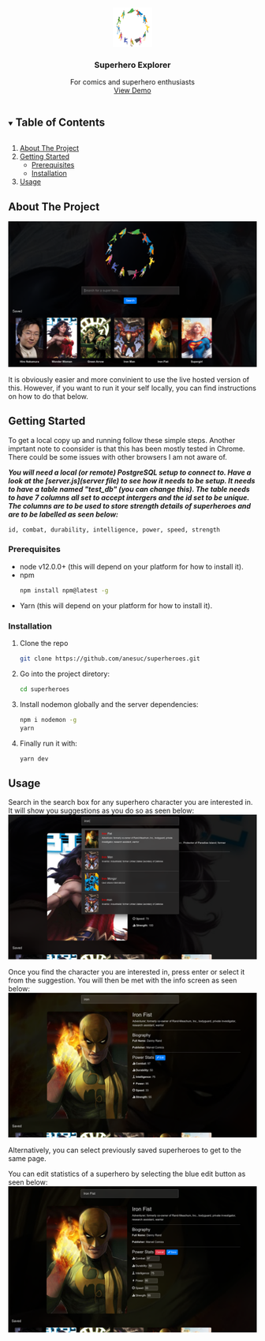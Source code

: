 

<br />
<p align="center">
  <a href="https://github.com/anesuc/superheroes">
    <img src="src/img/heroes.png" alt="Logo" width="80" height="80">
  </a>

  <h3 align="center">Superhero Explorer</h3>

  <p align="center">
    For comics and superhero enthusiasts 
    <br />
    <a href="http://superheroes.veel.tv:3000/">View Demo</a>
  </p>
</p>



<!-- TABLE OF CONTENTS -->
<details open="open">
  <summary><h2 style="display: inline-block">Table of Contents</h2></summary>
  <ol>
    <li>
      <a href="#about-the-project">About The Project</a>
    </li>
    <li>
      <a href="#getting-started">Getting Started</a>
      <ul>
        <li><a href="#prerequisites">Prerequisites</a></li>
        <li><a href="#installation">Installation</a></li>
      </ul>
    </li>
    <li><a href="#usage">Usage</a></li>
  </ol>
</details>



<!-- ABOUT THE PROJECT -->
## About The Project

![Superheroes Explorer](homepage.png)

It is obviously easier and more convinient to use the live hosted version of this. However, if you want to run it your self locally, you can find instructions on how to do that below.


<!-- GETTING STARTED -->
## Getting Started

To get a local copy up and running follow these simple steps. Another imprtant note to coonsider is that this has been mostly tested in Chrome. There could be some issues with other browsers I am not aware of.

***You will need a local (or remote) PostgreSQL setup to connect to. Have a look at the [server.js](server file) to see how it needs to be setup. It needs to have a table named "test_db" (you can change this). The table needs to have 7 columns all set to accept intergers and the id set to be unique. The columns are to be used to store strength details of superheroes and are to be labelled as seen below:***
```
id, combat, durability, intelligence, power, speed, strength
```

### Prerequisites

* node v12.0.0+ (this will depend on your platform for how to install it).
* npm
  ```sh
  npm install npm@latest -g
  ```
* Yarn (this will depend on your platform for how to install it).

### Installation

1. Clone the repo
   ```sh
   git clone https://github.com/anesuc/superheroes.git
   ```
2. Go into the project diretory:
   ```sh
   cd superheroes
   ```
3. Install nodemon globally and the server dependencies:
   ```sh
   npm i nodemon -g
   yarn
3. Finally run it with:
   ```sh
   yarn dev
   ```



## Usage

Search in the search box for any superhero character you are interested in. It will show you suggestions as you do so as seen below:
![Superheroes explorer search](search-superhero-view.png)

Once you find the character you are interested in, press enter or select it from the suggestion. You will then be met with the info screen as seen below:
![Superheroes explorer search](search-superhero.png)

Alternatively, you can select previously saved superheroes to get to the same page.

You can edit statistics of a superhero by selecting the blue edit button as seen below:
![Superheroes explorer edit stats](search-superhero-view-editing.png)

